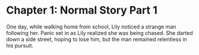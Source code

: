 # Chapter 1: Normal Story Part 1

One day, while walking home from school, Lily noticed a strange man following her. Panic set in as Lily realized she was being chased. She darted down a side street, hoping to lose him, but the man remained relentless in his pursuit.
